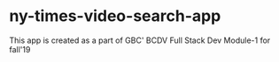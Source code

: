 # ny-times-video-search-app
This app is created as a part of GBC' BCDV Full Stack Dev Module-1 for fall'19
